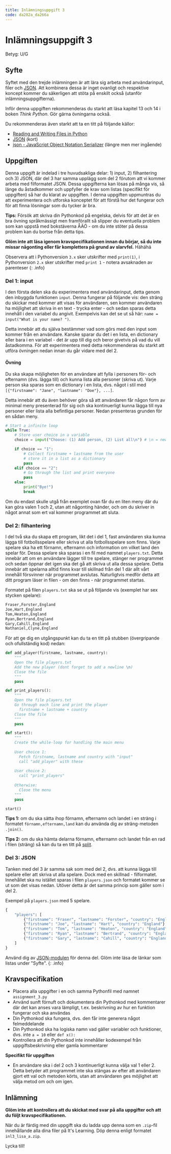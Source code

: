 ```yaml
---
title: Inlämningsuppgift 3
code: da282a_da266a
---
```


# Inlämningsuppgift 3

Betyg: U/G

## Syfte

Syftet med den trejde inlämningen är att lära sig arbeta med användarinput, filer och [JSON](https://en.wikipedia.org/wiki/JSON). Att kombinera dessa är inget ovanligt och respektive koncept kommer du säkerligen att stöta på enskilt också (utanför inlämningsuppgifterna).

Inför denna uppgiften rekommenderas du starkt att läsa kapitel 13 och 14 i boken _Think Python_. Gör gärna övningarna också.

Du rekommenderas även starkt att ta en titt på följande källor:

* [Reading and Writing Files in Python](http://www.pythonforbeginners.com/files/reading-and-writing-files-in-python)
* [JSON](http://docs.python-guide.org/en/latest/scenarios/json/) (kort)
* [json - JavaScript Object Notation Serializer](https://pymotw.com/2/json/) (längre men mer ingående)

## Uppgiften

Denna uppgift är indelad i tre huvudsakliga delar: 1) input, 2) filhantering och 3) JSON, där del 3 har samma upplägg som del 2 förutom att vi kommer arbeta med filformatet JSON. Dessa uppgifterna kan lösas på många vis, så länge du åstadkommer och uppfyller de krav som listas (specifikt för uppgiften) så har du klarat av uppgiften. I denna uppgiften uppmuntras du att experimentera och utforska konceptet för att förstå hur det fungerar och för att finna lösningar som du tycker är bra.

**Tips:** Försök att skriva din Pythonkod på engelska, delvis för att det är en bra övning språkmässigt men framförallt så slipper du eventuella problem som kan uppstå med bokstäverna ÅÄÖ - om du inte stöter på dessa problem kan du bortse från detta tips.

**Glöm inte att läsa igenom kravspecifikationen innan du börjar, så du inte missar någonting eller får komplettera på grund av slarvfel.** Hähähä

Observera att i Pythonversion `3.x` sker utskrifter med `print(1)`, i Pythonversion `2.x` sker utskrifter med `print 1` - notera avsaknaden av parenteser
{: .info}

### Del 1: input

I den första delen ska du experimentera med användarinput, detta genom den inbyggda funktionen `input`. Denna fungerar på följande vis: den sträng du skickar med kommer att visas för användaren, sen kommer användaren ha möjlighet att skriva in en text - trycka enter - och sedan sparas detta innehåll i den variabel du angivit. Exempelvis kan det se ut så här: `name = input("What is your name? ")`.

Detta innebär att du själva bestämmer vad som görs med den input som kommer från en användare. Kanske sparar du det i en lista, en dictionary eller bara i en variabel - det är upp till dig och beror givetvis på vad du vill åstadkomma. För att experimentera med detta rekommenderas du starkt att utföra övningen nedan innan du går vidare med del 2.

#### Övning

Du ska skapa möjligheten för en användare att fylla i personers för- och efternamn (dvs. lägga till) och kunna lista alla personer (skriva ut). Varje person ska sparas som en dictionary i en lista, dvs. något i stil med `[{"firstname": "Jane", "lastname": "Doe"}, ...]`.

Detta innebär att du även behöver göra så att användaren får någon form av minimal meny presenterad för sig och ska kontinuerligt kunna lägga till nya personer eller lista alla befintliga personer. Nedan presenteras grunden för en sådan meny.

``` py
# Start a infinite loop
while True:
    # Store user choice in a variable
    choice = input("Choose: (1) Add person, (2) List all\n") # \n = newline

    if choice == "1":
        # Collect firstname + lastname from the user
        # store it in a list as a dictionary
        pass
    elif choice == "2":
        # Go through the list and print everyone
        pass
    else:
        print("Bye!")
        break
```

Om du endast skulle utgå från exemplet ovan får du en liten meny där du kan göra valen 1 och 2, utan att någonting händer, och om du skriver in något annat som ert val kommer programmet att sluta.

### Del 2: filhantering

I del två ska du skapa ett program, likt det i del 1, fast användaren ska kunna lägga till fotbollsspelare eller skriva ut alla fotbollsspelare som finns. Varje spelare ska ha ett förnamn, efternamn och information om vilket land den spelar för. Dessa spelare ska sparas i en fil med namnet `players.txt`. Detta innebär att om en användare lägger till tre spelare, stänger ner programmet och sedan öppnar det igen ska det gå att skriva ut alla dessa spelare. Detta innebär att spelarna alltid finns kvar till skillnad från del 1 där allt vårt innehåll försvinner när programmet avslutas. Naturligtvis medför detta att ditt program läser in filen - om den finns - när programmet startas.

Formatet på filen `players.txt` ska se ut på följande vis (exemplet har sex stycken spelare):

``` bash
Fraser,Forster,England
Joe,Hart,England
Tom,Heaton,England
Ryan,Bertrand,England
Gary,Cahill,England
Nathaniel,Clyne,England
```

För att ge dig en utgångspunkt kan du ta en titt på stubben (övergripande och ofullständig kod) nedan:

``` py
def add_player(firstname, lastname, country):
    """
    Open the file players.txt
    Add the new player (dont forget to add a newline \n)
    Close the file
    """
    pass

def print_players():
    """
    Open the file players.txt
    Go through each line and print the player
      firstname + lastname + country
    Close the file
    """
    pass

def start():
    """
    Create the while-loop for handling the main menu
    
    User choice 1:
      Fetch firstname, lastname and country with "input"
      call "add_player" with these
    
    User choice 2:
      call "print_players"
    
    Otherwise:
      Close the menu 
    """
    pass

start()
```

**Tips 1:** om du ska sätta ihop förnamn, efternamn och landet i en sträng i formatet `förnamn,efternamn,land` kan du använda dig av sträng-metoden `.join()`.

**Tips 2:** om du ska hämta delarna förnamn, efternamn och landet från en rad i filen (sträng) så kan du ta en titt på [split](https://docs.python.org/3.5/library/stdtypes.html#str.split).

### Del 3: JSON

Tanken med del 3 är samma sak som med del 2, dvs. att kunna lägga till spelare eller att skriva ut alla spelare. Dock med en skillnad - filformatet. Innehållet ska nu istället sparas i filen `players.json` och formatet kommer se ut som det visas nedan. Utöver detta är det samma princip som gäller som i del 2.

Exempel på `players.json` med 5 spelare.

``` py
{
    "players": [
        {"firstname": "Fraser", "lastname": "Forster", "country": "England"},
        {"firstname": "Joe", "lastname": "Hart", "country": "England"},
        {"firstname": "Tom", "lastname": "Heaton", "country": "England"},
        {"firstname": "Ryan", "lastname": "Bertrand", "country": "England"},
        {"firstname": "Gary", "lastname": "Cahill", "country": "England"}
    ]
}
```

Använd dig av [JSON-modulen](https://docs.python.org/3.4/library/json.html) för denna del. Glöm inte läsa de länkar som listas under "Syfte".
{: .info}

## Kravspecifikation

* Placera alla uppgifter i en och samma Pythonfil med namnet `assignment_3.py`
* Använd sunft förnuft och dokumentera din Pythonkod med kommentarer där det kan anses vara lämpligt, t.ex. beskrivning av hur en funktion fungerar och ska användas
* Din Pythonkod ska fungera, dvs. den får inte generera något felmeddelande
* Din Pythonkod ska ha logiska namn vad gäller variabler och funktioner, dvs. inte `a = 10` eller `def x():`
* Kontrollera att din Pythonkod inte innehåller kodexempel från uppgiftsbeskrivning eller gamla kommentarer

**Specifikt för uppgiften**

* En användare ska i del 2 och 3 kontinuerligt kunna välja val 1 eller 2. Detta betyder att programmet inte ska stängas av efter att användaren gjort ett val och metoden körts, utan att användaren ges möjlighet att välja metod om och om igen.

## Inlämning

**Glöm inte att kontrollera att du skickat med svar på alla uppgifter och att du följt kravspecifikationen.**

När du är färdig med din uppgift ska du ladda upp denna som en `.zip`-fil innehållande alla dina filer på It's Learning. Döp denna enligt formatet `inl3_lisa_a.zip`.

Lycka till!
